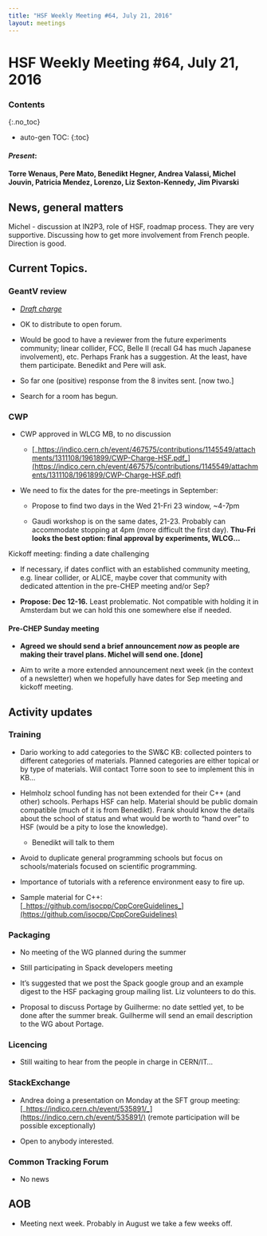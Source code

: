 ```yaml
---
title: "HSF Weekly Meeting #64, July 21, 2016"
layout: meetings
---
```


# HSF Weekly Meeting #64, July 21, 2016

### Contents

{:.no_toc}

- auto-gen TOC: {:toc}

#### _Present_:

#### Torre Wenaus, Pere Mato, Benedikt Hegner, Andrea Valassi, Michel Jouvin, Patricia Mendez, Lorenzo, Liz Sexton-Kennedy, Jim Pivarski

## News, general matters

Michel - discussion at IN2P3, role of HSF, roadmap process. They are very
supportive. Discussing how to get more involvement from French people. Direction
is good.

## Current Topics.

### GeantV review

- [_Draft charge_](https://docs.google.com/document/d/104EPbRpOC6cqCtDF4tzHLE0KSrvlL2Ic_xexiDfYtO0/edit?usp=sharing)

- OK to distribute to open forum.

- Would be good to have a reviewer from the future experiments community; linear
  collider, FCC, Belle II (recall G4 has much Japanese involvement), etc.
  Perhaps Frank has a suggestion. At the least, have them participate. Benedikt
  and Pere will ask.

- So far one (positive) response from the 8 invites sent. [now two.]

- Search for a room has begun.

### CWP

- CWP approved in WLCG MB, to no discussion

  - [_https://indico.cern.ch/event/467575/contributions/1145549/attachments/1311108/1961899/CWP-Charge-HSF.pdf_](https://indico.cern.ch/event/467575/contributions/1145549/attachments/1311108/1961899/CWP-Charge-HSF.pdf)

- We need to fix the dates for the pre-meetings in September:

  - Propose to find two days in the Wed 21-Fri 23 window, ~4-7pm

  - Gaudi workshop is on the same dates, 21-23. Probably can accommodate
    stopping at 4pm (more difficult the first day). **Thu-Fri looks the best
    option: final approval by experiments, WLCG…**

Kickoff meeting: finding a date challenging

- If necessary, if dates conflict with an established community meeting, e.g.
  linear collider, or ALICE, maybe cover that community with dedicated attention
  in the pre-CHEP meeting and/or Sep?

<!-- -->

- **Propose: Dec 12-16.** Least problematic. Not compatible with holding it in
  Amsterdam but we can hold this one somewhere else if needed.

#### Pre-CHEP Sunday meeting

- **Agreed we should send a brief announcement _now_ as people are making their
  travel plans. Michel will send one. [done]**

- Aim to write a more extended announcement next week (in the context of a
  newsletter) when we hopefully have dates for Sep meeting and kickoff meeting.

## Activity updates

### Training

- Dario working to add categories to the SW&C KB: collected pointers to
  different categories of materials. Planned categories are either topical or by
  type of materials. Will contact Torre soon to see to implement this in KB…

- Helmholz school funding has not been extended for their C++ (and other)
  schools. Perhaps HSF can help. Material should be public domain compatible
  (much of it is from Benedikt). Frank should know the details about the school
  of status and what would be worth to “hand over” to HSF (would be a pity to
  lose the knowledge).

  - Benedikt will talk to them

- Avoid to duplicate general programming schools but focus on schools/materials
  focused on scientific programming.

- Importance of tutorials with a reference environment easy to fire up.

- Sample material for C++:
  [_https://github.com/isocpp/CppCoreGuidelines_](https://github.com/isocpp/CppCoreGuidelines)

### Packaging

- No meeting of the WG planned during the summer

- Still participating in Spack developers meeting

- It’s suggested that we post the Spack google group and an example digest to
  the HSF packaging group mailing list. Liz volunteers to do this.

- Proposal to discuss Portage by Guilherme: no date settled yet, to be done
  after the summer break. Guilherme will send an email description to the WG
  about Portage.

### Licencing

- Still waiting to hear from the people in charge in CERN/IT…

### StackExchange

- Andrea doing a presentation on Monday at the SFT group meeting:
  [_https://indico.cern.ch/event/535891/_](https://indico.cern.ch/event/535891/)
  (remote participation will be possible exceptionally)

- Open to anybody interested.

### Common Tracking Forum

- No news

## AOB

- Meeting next week. Probably in August we take a few weeks off.
